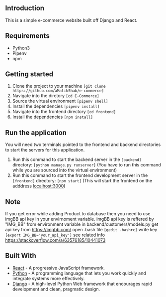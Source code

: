 ## Introduction

This is a simple e-commerce website built off Django and React.

## Requirements
* Python3
* Pipenv
* npm

## Getting started
1. Clone the project to your machine ```[git clone https://github.com/aMalikShab/e-commerce]```
2. Navigate into the diretory ```[cd E-Commerce]```
3. Source the virtual environment ```[pipenv shell]```
4. Install the dependencies ```[pipenv install]```
5. Navigate into the frontend directory ```[cd frontend]```
5. Install the dependencies ```[npm install]```

## Run the application
You will need two terminals pointed to the frontend and backend directories to start the servers for this application.

1. Run this command to start the backend server in the ```[backend]``` directory: ```[python manage.py runserver]``` (You have to run this command while you are sourced into the virtual environment)
2. Run this command to start the frontend development server in the ```[frontend]``` directory: ```[npm start]``` (This will start the frontend on the adddress [localhost:3000](http://localhost:3000))

## Note
If you get error while adding Product to database then you need to use imgBB api key in your envirnoment variable.
imgBB api key is reffered by "IMG_BB" from environment variable in backend/customers/models.py
get api key from https://imgbb.com/
open .bash file ```[gedit .bashrc]```
write key ```[export IMG_BB='your_api_key']```
see related info https://stackoverflow.com/a/63576185/10441073

## Built With

* [React](https://reactjs.org) - A progressive JavaScript framework.
* [Python](https://www.python.org/) - A programming language that lets you work quickly and integrate systems more effectively.
* [Django](http://djangoproject.org/) - A high-level Python Web framework that encourages rapid development and clean, pragmatic design.
